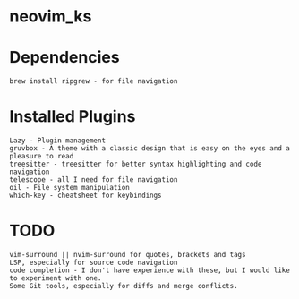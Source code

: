 # neovim_ks


# Dependencies
    brew install ripgrew - for file navigation

# Installed Plugins
    Lazy - Plugin management
    gruvbox - A theme with a classic design that is easy on the eyes and a pleasure to read
    treesitter - treesitter for better syntax highlighting and code navigation
    telescope - all I need for file navigation
    oil - File system manipulation
    which-key - cheatsheet for keybindings

# TODO
    vim-surround || nvim-surround for quotes, brackets and tags
    LSP, especially for source code navigation
    code completion - I don't have experience with these, but I would like to experiment with one. 
    Some Git tools, especially for diffs and merge conflicts.
